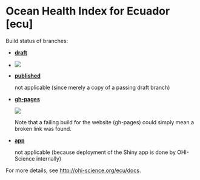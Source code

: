 # Ocean Health Index for Ecuador [ecu]

Build status of branches:

- [**draft**](https://github.com/OHI-Science/ecu/tree/draft)
- 
  [![](https://api.travis-ci.org/OHI-Science/ecu.svg?branch=draft)](https://travis-ci.org/OHI-Science/ecu/branches)

- [**published**](https://github.com/OHI-Science/ecu/tree/published) 

  not applicable (since merely a copy of a passing draft branch)  

- [**gh-pages**](https://github.com/OHI-Science/ecu/tree/gh-pages)

  [![](https://api.travis-ci.org/OHI-Science/ecu.svg?branch=gh-pages)](https://travis-ci.org/OHI-Science/ecu/branches)
  
  Note that a failing build for the website (gh-pages) could simply mean a broken link was found.

- [**app**](https://github.com/OHI-Science/ecu/tree/gh-pages)
  
  not applicable (because deployment of the Shiny app is done by OHI-Science internally)

For more details, see http://ohi-science.org/ecu/docs.


